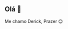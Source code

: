 ## Olá 👋

Me chamo Derick, Prazer :wink: 

<div>
  <a href="https://github.com/DerickRiedel">
    <img source="[![Derick's GitHub stats](https://github-readme-stats.vercel.app/api?username=derickriedel)](https://github.com/derickriedel/github-readme-stats)" />
</div>

